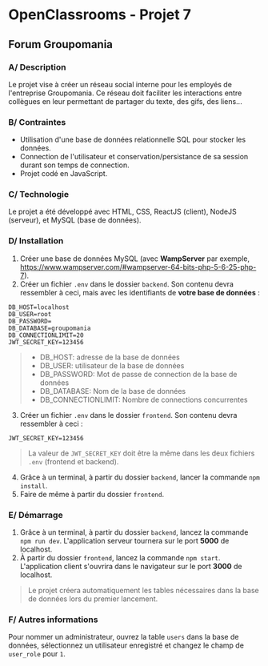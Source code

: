 # OpenClassrooms - Projet 7
## Forum Groupomania

### A/ Description
Le projet vise à créer un réseau social interne pour les employés de l'entreprise Groupomania. Ce réseau doit faciliter les interactions entre collègues en leur permettant de partager du texte, des gifs, des liens...

### B/ Contraintes
- Utilisation d'une base de données relationnelle SQL pour stocker les données.
- Connection de l'utilisateur et conservation/persistance de sa session durant son temps de connection.
- Projet codé en JavaScript.

### C/ Technologie
Le projet a été développé avec HTML, CSS, ReactJS (client), NodeJS (serveur), et MySQL (base de données).

### D/ Installation
1. Créer une base de données MySQL (avec **WampServer** par exemple, https://www.wampserver.com/#wampserver-64-bits-php-5-6-25-php-7).
2. Créer un fichier `.env` dans le dossier `backend`. Son contenu devra ressembler à ceci, mais avec les identifiants de **votre base de données** :
```
DB_HOST=localhost
DB_USER=root
DB_PASSWORD=
DB_DATABASE=groupomania
DB_CONNECTIONLIMIT=20
JWT_SECRET_KEY=123456
```
> - DB_HOST: adresse de la base de données  
> - DB_USER: utilisateur de la base de données  
> - DB_PASSWORD: Mot de passe de connection de la base de données  
> - DB_DATABASE: Nom de la base de données  
> - DB_CONNECTIONLIMIT: Nombre de connections concurrentes  

3. Créer un fichier `.env` dans le dossier `frontend`. Son contenu devra ressembler à ceci :
```
JWT_SECRET_KEY=123456
```
> La valeur de `JWT_SECRET_KEY` doit être la même dans les deux fichiers `.env` (frontend et backend).
4. Grâce à un terminal, à partir du dossier `backend`, lancer la commande `npm install`.
5. Faire de même à partir du dossier `frontend`.

### E/ Démarrage
1. Grâce à un terminal, à partir du dossier `backend`, lancez la commande `npm run dev`. L'application serveur tournera sur le port **5000** de localhost.
2. À partir du dossier `frontend`, lancez la commande `npm start`. L'application client s'ouvrira dans le navigateur sur le port **3000** de localhost.

> Le projet créera automatiquement les tables nécessaires dans la base de données lors du premier lancement.

### F/ Autres informations
Pour nommer un administrateur, ouvrez la table `users` dans la base de données, sélectionnez un utilisateur enregistré et changez le champ de `user_role` pour `1`.